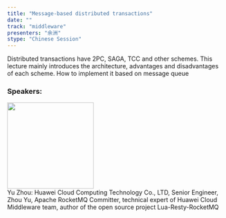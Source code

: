 ```yaml
---
title: "Message-based distributed transactions"
date: "" 
track: "middleware"
presenters: "余洲"
stype: "Chinese Session"
---
```

Distributed transactions have 2PC, SAGA, TCC and other schemes. This lecture mainly introduces the architecture, advantages and disadvantages of each scheme. How to implement it based on message queue
 ### Speakers: 
 <img src="images/speaker/1223.png" width="200" /><br>Yu Zhou: Huawei Cloud Computing Technology Co., LTD, Senior Engineer, Zhou Yu, Apache RocketMQ Committer, technical expert of Huawei Cloud Middleware team, author of the open source project Lua-Resty-RocketMQ
 